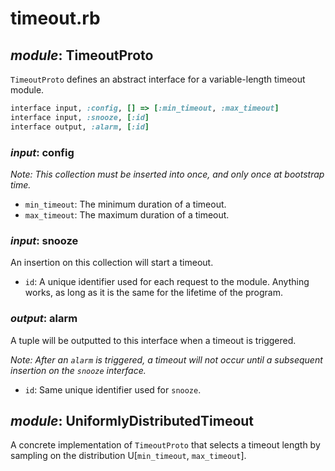 # timeout.rb

## *module*: TimeoutProto

`TimeoutProto` defines an abstract interface for a variable-length timeout module. 


```ruby
interface input, :config, [] => [:min_timeout, :max_timeout]
interface input, :snooze, [:id]
interface output, :alarm, [:id]
```

### *input*: config

*Note: This collection must be inserted into once, and only once at bootstrap time.*

- `min_timeout`: The minimum duration of a timeout.
- `max_timeout`: The maximum duration of a timeout.

### *input*: snooze

An insertion on this collection will start a timeout.

- `id`: A unique identifier used for each request to the module. Anything works, as long
	as it is the same for the lifetime of the program.

### *output*: alarm

A tuple will be outputted to this interface when a timeout is triggered. 

*Note: After an `alarm` is triggered, a timeout will not occur until a subsequent insertion on the `snooze` interface.*

- `id`: Same unique identifier used for `snooze`.


## *module*: UniformlyDistributedTimeout

A concrete implementation of `TimeoutProto` that selects a timeout length by sampling on the
distribution U[`min_timeout`, `max_timeout`].

